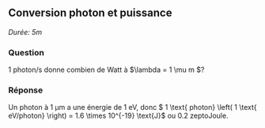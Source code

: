 ## Conversion photon et puissance

*Durée: 5m*

### Question

1 photon/s donne combien de Watt à $\lambda = 1 \mu m $?

### Réponse

Un photon à 1 µm a une énergie de 1 eV, donc $ 1 \text{ photon} \left( 1 \text{ eV/photon} \right)  = 1.6 \times 10^{-19} \text{J}​$ ou 0.2 zeptoJoule.

